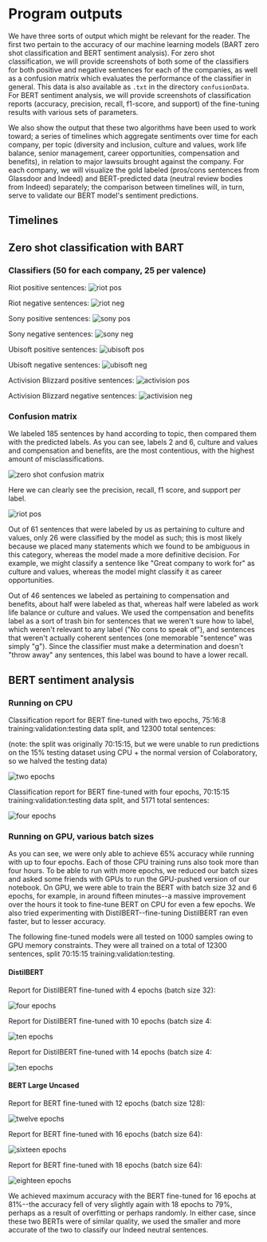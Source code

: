 # Program outputs 

We have three sorts of output which might be relevant for the reader. The first two pertain to the accuracy of our machine learning models (BART zero shot classification and BERT sentiment analysis). For zero shot classification, we will provide screenshots of both some of the classifiers for both positive and negative sentences for each of the companies, as well as a confusion matrix which evaluates the performance of the classifier in general. This data is also available as `.txt` in the directory `confusionData`. For BERT sentiment analysis, we will provide screenshots of classification reports (accuracy, precision, recall, f1-score, and support) of the fine-tuning results with various sets of parameters.

We also show the output that these two algorithms have been used to work toward; a series of timelines which aggregate sentiments over time for each company, per topic (diversity and inclusion, culture and values, work life balance, senior management, career opportunities, compensation and benefits), in relation to major lawsuits brought against the company. For each company, we will visualize the gold labeled (pros/cons sentences from Glassdoor and Indeed) and BERT-predicted data (neutral review bodies from Indeed) separately; the comparison between timelines will, in turn, serve to validate our BERT model's sentiment predictions.

## Timelines

## Zero shot classification with BART
### Classifiers (50 for each company, 25 per valence)

Riot positive sentences:
![riot pos](https://github.com/michellecchen/cs72_final/blob/main/confusionData/screenshots/riotPosSS.png?raw=true)

Riot negative sentences:
![riot neg](https://github.com/michellecchen/cs72_final/blob/main/confusionData/screenshots/riotNegSS.png?raw=true)

Sony positive sentences:
![sony pos](https://github.com/michellecchen/cs72_final/blob/main/confusionData/screenshots/sonyPosSS.png?raw=true)

Sony negative sentences:
![sony neg](https://github.com/michellecchen/cs72_final/blob/main/confusionData/screenshots/sonyNegSS.png?raw=true)

Ubisoft positive sentences:
![ubisoft pos](https://github.com/michellecchen/cs72_final/blob/main/confusionData/screenshots/ubisoftPosSS.png?raw=true)

Ubisoft negative sentences:
![ubisoft neg](https://github.com/michellecchen/cs72_final/blob/main/confusionData/screenshots/ubisoftNegSS.png?raw=true)

Activision Blizzard positive sentences:
![activision pos](https://github.com/michellecchen/cs72_final/blob/main/confusionData/screenshots/actPosSS.png?raw=true)

Activision Blizzard negative sentences:
![activision neg](https://github.com/michellecchen/cs72_final/blob/main/confusionData/screenshots/actNegSS.png?raw=true)


### Confusion matrix 
We labeled 185 sentences by hand according to topic, then compared them with the predicted labels. As you can see, labels 2 and 6, culture and values and compensation and benefits, are the most contentious, with the highest amount of misclassifications. 

![zero shot confusion matrix](https://github.com/michellecchen/cs72_final/blob/main/confusionData/screenshots/confusionMatrix.png?raw=true)

Here we can clearly see the precision, recall, f1 score, and support per label. 

![riot pos](https://github.com/michellecchen/cs72_final/blob/main/confusionData/screenshots/classificationFromMatrix.png?raw=true)

Out of 61 sentences that were labeled by us as pertaining to culture and values, only 26 were classified by the model as such; this is most likely because we placed many statements which we found to be ambiguous in this category, whereas the model made a more definitive decision. For example, we might classify a sentence like "Great company to work for" as culture and values, whereas the model might classify it as career opportunities. 

Out of 46 sentences we labeled as pertaining to compensation and benefits, about half were labeled as that, whereas half were labeled as work life balance or culture and values. We used the compensation and benefits label as a sort of trash bin for sentences that we weren't sure how to label, which weren't relevant to any label ("No cons to speak of"), and sentences that weren't actually coherent sentences (one memorable "sentence" was simply "g"). Since the classifier must make a determination and doesn't "throw away" any sentences, this label was bound to have a lower recall.


## BERT sentiment analysis

### Running on CPU
Classification report for BERT fine-tuned with two epochs, 75:16:8 training:validation:testing data split, and 12300 total sentences:

(note: the split was originally 70:15:15, but we were unable to run predictions on the 15% testing dataset using CPU + the normal version of Colaboratory, so we halved the testing data)

![two epochs](https://github.com/michellecchen/cs72_final/blob/main/BERTscores/twoEpochFullTrainValHalfTest.png?raw=true)


Classification report for BERT fine-tuned with four epochs, 70:15:15 training:validation:testing data split, and 5171 total sentences:

![four epochs](https://github.com/michellecchen/cs72_final/blob/main/BERTscores/fourEpochsHalfEverything.png?raw=true)

### Running on GPU, various batch sizes

As you can see, we were only able to achieve 65% accuracy while running with up to four epochs. Each of those CPU training runs also took more than four hours. To be able to run with more epochs, we reduced our batch sizes and asked some friends with GPUs to run the GPU-pushed version of our notebook. On GPU, we were able to train the BERT with batch size 32 and 6 epochs, for example, in around fifteen minutes--a massive improvement over the hours it took to fine-tune BERT on CPU for even a few epochs. We also tried experimenting with DistilBERT--fine-tuning DistilBERT ran even faster, but to lesser accuracy. 

The following fine-tuned models were all tested on 1000 samples owing to GPU memory constraints. They were all trained on a total of 12300 sentences, split 70:15:15 training:validation:testing. 

#### DistilBERT

Report for DistilBERT fine-tuned with 4 epochs (batch size 32):

![four epochs](https://github.com/michellecchen/cs72_final/blob/main/BERTscores/distilBERT4epochs32batch1000s.png?raw=true)

Report for DistilBERT fine-tuned with 10 epochs (batch size 4:

![ten epochs](https://github.com/michellecchen/cs72_final/blob/main/BERTscores/distilBERT10epochs4batch1000s.png?raw=true)

Report for DistilBERT fine-tuned with 14 epochs (batch size 4:

![ten epochs](https://github.com/michellecchen/cs72_final/blob/main/BERTscores/distilBERT14epochs4batch1000s.png?raw=true)

#### BERT Large Uncased

Report for BERT fine-tuned with 12 epochs (batch size 128):

![twelve epochs](https://github.com/michellecchen/cs72_final/blob/main/BERTscores/BERT12epochs128batch1000s.png?raw=true)

Report for BERT fine-tuned with 16 epochs (batch size 64):

![sixteen epochs](https://github.com/michellecchen/cs72_final/blob/main/BERTscores/BERT16epochs64batch1000s.png?raw=true)

Report for BERT fine-tuned with 18 epochs (batch size 64):

![eighteen epochs](https://github.com/michellecchen/cs72_final/blob/main/BERTscores/BERT18E.png?raw=true)

We achieved maximum accuracy with the BERT fine-tuned for 16 epochs at 81%--the accuracy fell of very slightly again with 18 epochs to 79%, perhaps as a result of overfitting or perhaps randomly. In either case, since these two BERTs were of similar quality, we used the smaller and more accurate of the two to classify our Indeed neutral sentences.



